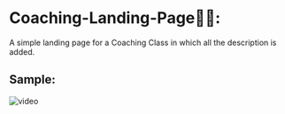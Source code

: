 # Coaching-Landing-Page🏫🎒:

A simple landing page for a Coaching Class in which all the description is added.

## Sample:

![video](https://user-images.githubusercontent.com/68632303/106104919-1ebb8c00-6169-11eb-921b-cbce3de4ab02.gif)
